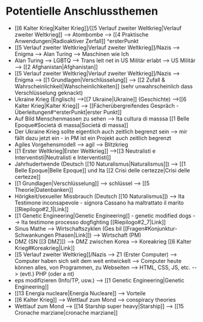 # Potentielle Anschlussthemen
- [[6 Kalter Krieg|Kalter Krieg]]/[[5 Verlauf zweiter Weltkrieg|Verlauf zweiter Weltkrieg]] --> Atombombe --> [[4 Praktische Anwendungen|Radioaktiver Zerfall]] ^ersterPunkt
- [[5 Verlauf zweiter Weltkrieg|Verlauf zweiter Weltkrieg]]/Nazis --> Enigma --> Alan Turing --> Maschinen wie Ich
- Alan Turing --> LGBTQ --> Trans leit net in US Militär erlabt --> US Militär --> [[2 Afghanistan|Afghanistan]]
- [[5 Verlauf zweiter Weltkrieg|Verlauf zweiter Weltkrieg]]/Nazis --> Enigma --> [[1 Grundlagen|Verschlüsselung]] --> [[2 Zufall & Wahrscheinlichkeit|Wahscheinlichkeiten]] (sehr unwahrscheinlich dass Verschlüsselung geknackt)
- Ukraine Krieg (Englisch) -->[[7 Ukraine|Ukraine]] (Geschichte) -->[[6 Kalter Krieg|Kalter Krieg]] --> [[Fächerübergreifendes Gespräch - Überleitungen#^ersterPunkt|erster Punkt]]
- Auf Bild Menschenmassen zu sehen --> Ita cultura di masssa [[1 Belle Epoque#Societá di massa|Societá di massa]]
- Der Ukraine Krieg sollte eigentlich auch zeitlich begrenzt sein --> mir fällt dazu jetzt ein - in PM ist ein Projekt auch zeitlich begrenzt
- Agiles Vorgehensmodell --> agil --> Blitzkrieg
- [[1 Erster Weltkrieg|Erster Weltkrieg]] -->[[3 Neutralisti e Interventisti|Neutralisti e Interventisti]]
- Jahrhudertwende (Deutsch [[10 Naturalismus|Naturalismus]]) --> [[1 Belle Epoque|Belle Epoque]] und Ita [[2 Crisi delle certezze|Crisi delle certezze]]
- [[1 Grundlagen|Verschlüsselung]] --> schlüssel --> [[5 Theorie|Datenbanken]]
- Hörigkeit/sexueller Missbrauch (Deutsch [[10 Naturalismus]]) --> Ita Testimone inconsapevole - signora Cassano ha maltrattato il marito [[Riepilogo#2_1|Link]]
- [[1 Genetic Engineering|Genetic Engineering]] - genetic modified dogs --> Ita testimone processo dogfighting [[Riepilogo#2_7|Link]]
- Sinus Mathe --> Wirtschaftszyklen (Ges bil [[Fragen#Konjunktur-Schwankungen Phasen‌|Link]]) --> Wirtschaft (PM)
- DMZ (SN [[3 DMZ]]) --> DMZ zwischen Korea --> Koreakrieg [[6 Kalter Krieg#Koreakrieg|Link]]
- [[5 Verlauf zweiter Weltkrieg]]/Nazis --> Z1 (Erster Computer) --> Computer haben sich seit dem weit entwickelt --> Computer heute können alles, von Programmen, zu Webseiten --> HTML, CSS, JS, etc. --> (evtl.) PHP (oder a nt)
- eps modifizieren (Info/TP, usw.) --> [[1 Genetic Engineering|Genetic Engineering]]
- [[13 Energia nucleare|Energia Nucleare]] --> Vorteile
- [[6 Kalter Krieg]] --> Wettlauf zum Mond --> conspiracy theories
- Wettlauf zum Mond --> [[14 Starship super heavy|Starship]] --> [[15 Cronache marziane|cronache marziane]]
